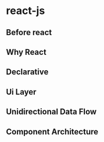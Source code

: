 # react-js

## Before react

## Why React

## Declarative

## Ui Layer

## Unidirectional Data Flow

## Component Architecture 